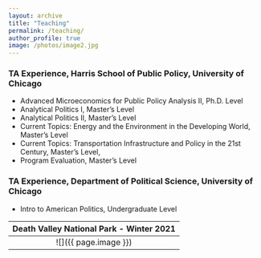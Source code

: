 ```yaml
---
layout: archive
title: "Teaching"
permalink: /teaching/
author_profile: true
image: /photos/image2.jpg
---
```


### TA Experience, Harris School of Public Policy, University of Chicago 
* Advanced Microeconomics for Public Policy Analysis II, Ph.D. Level
* Analytical Politics I, Master’s Level
* Analytical Politics II, Master’s Level
* Current Topics: Energy and the Environment in the Developing World, Master’s Level
* Current Topics: Transportation Infrastructure and Policy in the 21st Century, Master’s Level, 
* Program Evaluation, Master’s Level

### TA Experience, Department of Political Science, University of Chicago 
* Intro to American Politics, Undergraduate Level

| <b>Death Valley National Park - Winter 2021</b>|
|:--:|
| ![]({{ page.image }}) | 

